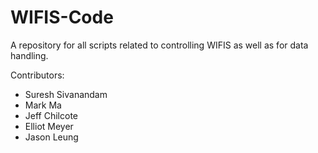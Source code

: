 # WIFIS-Code

A repository for all scripts related to controlling WIFIS as well as for data handling.

Contributors:

* Suresh Sivanandam
* Mark Ma
* Jeff Chilcote
* Elliot Meyer
* Jason Leung

